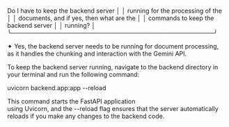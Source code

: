  Do I have to keep the backend server      │
│    running for the processing of the         │
│    documents, and if yes, then what are the  │
│    commands to keep the backend server       │
│    running?                                  │
╰───────────────────────────────────────────────╯

✦ Yes, the backend server needs to be running
  for document processing, as it handles the
  chunking and interaction with the Gemini API.

  To keep the backend server running, navigate
  to the backend directory in your terminal and
   run the following command:
   
uvicorn backend.app:app --reload
  


  This command starts the FastAPI application     
   using Uvicorn, and the --reload flag
  ensures that the server automatically
  reloads if you make any changes to the
  backend code.
